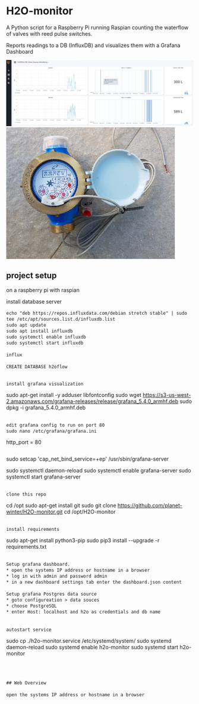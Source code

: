 # H2O-monitor

A Python script for a Raspberry Pi running Raspian counting the waterflow 
of valves with reed pulse switches.

Reports readings to a DB (InfluxDB) and visualizes them with a Grafana Dashboard



![alt text](https://github.com/planet-winter/H2O-monitor/raw/master/grafana.png "Grafan Sources monitor")
![alt text](https://github.com/planet-winter/H2O-monitor/raw/master/reed_valve.jpg "valve with reed contact")


## project setup

on a raspberry pi with raspian


install database server
```
echo "deb https://repos.influxdata.com/debian stretch stable" | sudo tee /etc/apt/sources.list.d/influxdb.list
sudo apt update
sudo apt install influxdb
sudo systemctl enable influxdb
sudo systemctl start influxdb

influx

CREATE DATABASE h2oflow

```

```

install grafana visualization
```
sudo apt-get install -y adduser libfontconfig
sudo wget https://s3-us-west-2.amazonaws.com/grafana-releases/release/grafana_5.4.0_armhf.deb
sudo dpkg -i grafana_5.4.0_armhf.deb
```

edit grafana config to run on port 80
sudo nano /etc/grafana/grafana.ini
```
http_port = 80
```

```
sudo setcap 'cap_net_bind_service=+ep' /usr/sbin/grafana-server

sudo systemctl daemon-reload
sudo systemctl enable grafana-server
sudo systemctl start grafana-server
```

clone this repo 
```
cd /opt
sudo apt-get install git
sudo git clone https://github.com/planet-winter/H2O-monitor.git
cd /opt/H2O-monitor
```

install requirements
```
sudo apt-get install python3-pip
sudo pip3 install --upgrade -r requirements.txt
```

Setup grafana dashboard.
* open the systems IP address or hostname in a browser
* log in with admin and password admin
* in a new dashboard settings tab enter the dashboard.json content

Setup grafana Postgres data source
* goto configureation > data souces
* choose PostgreSQL
* enter Host: localhost and h2o as credentials and db name


autostart service 
```
sudo cp ./h2o-monitor.service /etc/systemd/system/
sudo systemd daemon-reload
sudo systemd enable h2o-monitor
sudo systemd start h2o-monitor
```



## Web Overview

open the systems IP address or hostname in a browser
